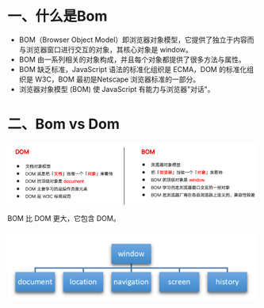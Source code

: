 # 一、什么是Bom

* BOM（Browser Object Model）即浏览器对象模型，它提供了独立于内容而与浏览器窗口进行交互的对象，其核心对象是 window。
* BOM 由一系列相关的对象构成，并且每个对象都提供了很多方法与属性。
* BOM 缺乏标准，JavaScript 语法的标准化组织是 ECMA，DOM 的标准化组织是 W3C，BOM 最初是Netscape 浏览器标准的一部分。
* 浏览器对象模型 (BOM) 使 JavaScript 有能力与浏览器"对话"。



# 二、Bom vs Dom

![](images/001.png)



BOM 比 DOM 更大，它包含 DOM。

![](images/002.png)